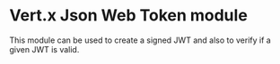 # Vert.x Json Web Token module
This module can be used to create a signed JWT and also to verify if a given JWT is valid.

